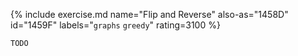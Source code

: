{% include exercise.md name="Flip and Reverse" also-as="1458D" id="1459F" labels="`graphs` `greedy`" rating=3100 %}

```
TODO
```
